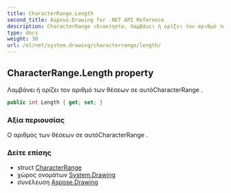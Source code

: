```yaml
---
title: CharacterRange.Length
second_title: Aspose.Drawing for .NET API Reference
description: CharacterRange ιδιοκτησία. Λαμβάνει ή ορίζει τον αριθμό των θέσεων σε αυτόCharacterRange .
type: docs
weight: 30
url: /el/net/system.drawing/characterrange/length/
---
```

## CharacterRange.Length property

Λαμβάνει ή ορίζει τον αριθμό των θέσεων σε αυτόCharacterRange .

```csharp
public int Length { get; set; }
```

### Αξία περιουσίας

Ο αριθμός των θέσεων σε αυτόCharacterRange .

### Δείτε επίσης

* struct [CharacterRange](../)
* χώρος ονομάτων [System.Drawing](../../characterrange/)
* συνέλευση [Aspose.Drawing](../../../)


